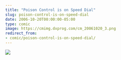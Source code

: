 ```yaml
---
title: "Poison Control is on Speed Dial"
slug: poison-control-is-on-speed-dial
date: 2006-10-20T00:00:00-05:00
type: comic
image: https://cmimg.dxprog.com/cm_20061020_3.png
redirect_from:
- comic/poison-control-is-on-speed-dial/
---
```

[![](https://cmimg.dxprog.com/cm_20061020_3.png)](https://cmimg.dxprog.com/cm_20061020_3.png)


